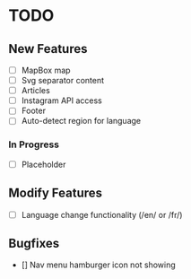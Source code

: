 # TODO

## New Features

- [ ] MapBox map
- [ ] Svg separator content
- [ ] Articles
- [ ] Instagram API access
- [ ] Footer
- [ ] Auto-detect region for language

### In Progress

- [ ] Placeholder

## Modify Features

- [ ] Language change functionality (/en/ or /fr/)

## Bugfixes

- [] Nav menu hamburger icon not showing
